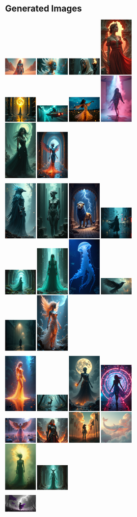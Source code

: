 # Generated Images



<img src="2025_06_30_01.png" width="100"/> <img src="2025_06_30_02.png" width="100"/> <img src="2025_06_30_03.png" width="100"/> <img src="2025_06_30_04.png" width="100"/> <img src="2025_06_30_05.png" width="100"/> <img src="2025_06_30_06.png" width="100"/> <img src="2025_06_30_07.png" width="100"/> <img src="2025_06_30_08.png" width="100"/> <img src="2025_06_30_09.png" width="100"/> <img src="2025_06_30_10.png" width="100"/>

<img src="2025_06_30_11.png" width="100"/> <img src="2025_06_30_12.png" width="100"/> <img src="2025_06_30_13.png" width="100"/> <img src="2025_06_30_14.png" width="100"/> <img src="2025_06_30_15.png" width="100"/> <img src="2025_06_30_16.png" width="100"/> <img src="2025_06_30_17.png" width="100"/> <img src="2025_06_30_18.png" width="100"/> <img src="2025_06_30_19.png" width="100"/> <img src="2025_06_30_20.png" width="100"/>

<img src="2025_06_30_21.png" width="100"/> <img src="2025_06_30_22.png" width="100"/> <img src="2025_06_30_23.png" width="100"/> <img src="2025_06_30_24.png" width="100"/> <img src="2025_06_30_25.png" width="100"/> <img src="2025_06_30_26.png" width="100"/> <img src="2025_06_30_27.png" width="100"/> <img src="2025_06_30_28.png" width="100"/> <img src="2025_06_30_29.png" width="100"/> <img src="2025_06_30_30.png" width="100"/>

<img src="2025_06_30_31.png" width="100"/>
